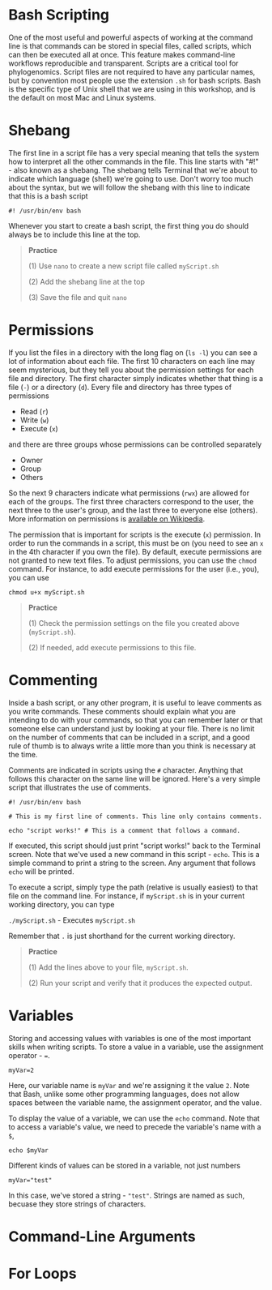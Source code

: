 # Bash Scripting

One of the most useful and powerful aspects of working at the command line is that commands can be stored in special files, called scripts, which can then be executed all at once. This feature makes command-line workflows reproducible and transparent. Scripts are a critical tool for phylogenomics. Script files are not required to have any particular names, but by convention most people use the extension `.sh` for bash scripts. Bash is the specific type of Unix shell that we are using in this workshop, and is the default on most Mac and Linux systems.

# Shebang

The first line in a script file has a very special meaning that tells the system how to interpret all the other commands in the file. This line starts with "#!" - also known as a shebang. The shebang tells Terminal that we're about to indicate which language (shell) we're going to use. Don't worry too much about the syntax, but we will follow the shebang with this line to indicate that this is a bash script

`#! /usr/bin/env bash`

Whenever you start to create a bash script, the first thing you do should always be to include this line at the top.

> __Practice__
>
> (1) Use `nano` to create a new script file called `myScript.sh`
>
> (2) Add the shebang line at the top
>
> (3) Save the file and quit `nano`

# Permissions

If you list the files in a directory with the long flag on (`ls -l`) you can see a lot of information about each file. The first 10 characters on each line may seem mysterious, but they tell you about the permission settings for each file and directory. The first character simply indicates whether that thing is a file (`-`) or a directory (`d`). Every file and directory has three types of permissions

- Read (`r`)
- Write (`w`)
- Execute (`x`)

and there are three groups whose permissions can be controlled separately

- Owner
- Group
- Others

So the next 9 characters indicate what permissions (`rwx`) are allowed for each of the groups. The first three characters correspond to the user, the next three to the user's group, and the last three to everyone else (others). More information on permissions is [available on Wikipedia](https://en.wikipedia.org/wiki/File_system_permissions#Notation_of_traditional_Unix_permissions).

The permission that is important for scripts is the execute (`x`) permission. In order to run the commands in a script, this must be on (you need to see an `x` in the 4th character if you own the file). By default, execute permissions are not granted to new text files. To adjust permissions, you can use the `chmod` command. For instance, to add execute permissions for the user (i.e., you), you can use

`chmod u+x myScript.sh`

> __Practice__
> 
> (1) Check the permission settings on the file you created above (`myScript.sh`).
>
> (2) If needed, add execute permissions to this file.

# Commenting

Inside a bash script, or any other program, it is useful to leave comments as you write commands. These comments should explain what you are intending to do with your commands, so that you can remember later or that someone else can understand just by looking at your file. There is no limit on the number of comments that can be included in a script, and a good rule of thumb is to always write a little more than you think is necessary at the time.

Comments are indicated in scripts using the `#` character. Anything that follows this character on the same line will be ignored. Here's a very simple script that illustrates the use of comments.

```
#! /usr/bin/env bash

# This is my first line of comments. This line only contains comments.

echo "script works!" # This is a comment that follows a command.
```

If executed, this script should just print "script works!" back to the Terminal screen. Note that we've used a new command in this script - `echo`. This is a simple command to print a string to the screen. Any argument that follows `echo` will be printed.

To execute a script, simply type the path (relative is usually easiest) to that file on the command line. For instance, if `myScript.sh` is in your current working directory, you can type

`./myScript.sh` - Executes `myScript.sh`

Remember that `.` is just shorthand for the current working directory.

> __Practice__
>
> (1) Add the lines above to your file, `myScript.sh`.
>
> (2) Run your script and verify that it produces the expected output.

# Variables

Storing and accessing values with variables is one of the most important skills when writing scripts. To store a value in a variable, use the assignment operator - `=`. 

`myVar=2`

Here, our variable name is `myVar` and we're assigning it the value `2`. Note that Bash, unlike some other programming languages, does not allow spaces between the variable name, the assignment operator, and the value.

To display the value of a variable, we can use the `echo` command. Note that to access a variable's value, we need to precede the variable's name with a `$`,

`echo $myVar`

Different kinds of values can be stored in a variable, not just numbers

`myVar="test"`

In this case, we've stored a string - `"test"`. Strings are named as such, becuase they store strings of characters.

# Command-Line Arguments

# For Loops
